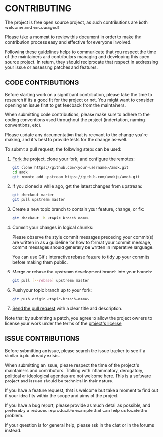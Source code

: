 CONTRIBUTING
============

The project is free open source project, as such contributions are both welcome
and encouraged!

Please take a moment to review this document in order to make the contribution
process easy and effective for everyone involved.

Following these guidelines helps to communicate that you respect the time of the
maintainers and contributors managing and developing this open source project.
In return, they should reciprocate that respect in addressing your issue or
assessing patches and features.

CODE CONTRIBUTIONS
------------------

Before starting work on a significant contribution, please take the time to
research if its a good fit for the project or not. You might want to consider
opening an issue first to get feedback from the maintainers.

When submitting code contributions, please make sure to adhere to the coding
conventions used throughout the project (indentation, naming conventions, etc).

Please update any documentation that is relevant to the change you're making,
and it's best to provide tests for the change as-well.

To submit a pull request, the following steps can be used:

1. [Fork](http://help.github.com/fork-a-repo/) the project, clone your fork,
   and configure the remotes:

   ```bash
   git clone https://github.com/<your-username>/amok.git
   cd amok
   git remote add upstream https://github.com/amokjs/amok.git
   ```

2. If you cloned a while ago, get the latest changes from upstream:

   ```bash
   git checkout master
   git pull upstream master
   ```

3. Create a new topic branch to contain your feature, change, or fix:

   ```bash
   git checkout -b <topic-branch-name>
   ```
4. Commit your changes in logical chunks:

    Please observe the style commit messages preceding your commit(s)
    are written in as a guideline for how to format your commit message, commit
    messages should generally be written in imperative language.

    You can use Git's interactive rebase feature to tidy up your commits before making them public.

5. Merge or rebase the upstream development branch into your branch:

   ```bash
   git pull [--rebase] upstream master
   ```

6. Push your topic branch up to your fork:

   ```bash
   git push origin <topic-branch-name>
   ```

10. [Send the pull request](http://help.github.com/send-pull-requests/) with a
    clear title and description.

Note that by submitting a patch, you agree to allow the project owners to
license your work under the terms of the [project's license](license.md)

ISSUE CONTRIBUTIONS
-------------------

Before submitting an issue, please search the issue tracker to see if a similar
topic already exists.

When submitting an issue, please respect the time of the project's maintainers
and contributors. Trolling with inflammatory, derogatory, political or
ideological agendas are not welcome here. This is a software project and issues
should be technical in their nature.

If you have a feature request, that is welcome but take a moment to find out if
your idea fits within the scope and aims of the project.

If you have a bug report, please provide as much detail as possible, and
preferably a reduced reproducible example that can help us locate the problem.

If your question is for general help, please ask in the chat or in the forums
instead.

